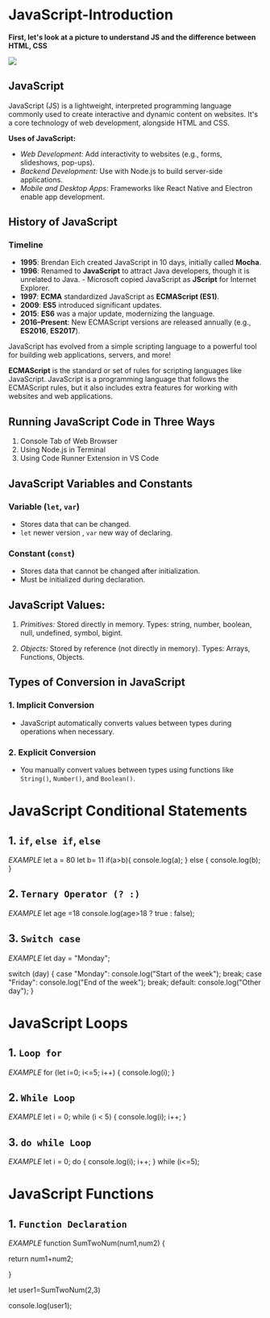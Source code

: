 # JavaScript-Introduction
**First, let's look at a picture to understand JS and the difference between HTML, CSS**


<img src="https://miro.medium.com/v2/resize:fit:800/1*4u3N6gec_QEVA_Yu2Tfi0w.jpeg">


## JavaScript
JavaScript (JS) is a lightweight, interpreted programming language commonly used to create interactive and dynamic content on websites. It's a core technology of web development, alongside HTML and CSS.

**Uses of JavaScript:**
* *Web Development:* Add interactivity to websites (e.g., forms, slideshows, pop-ups).
* *Backend Development:* Use with Node.js to build server-side applications.
* *Mobile and Desktop Apps:* Frameworks like React Native and Electron enable app development.


## History of JavaScript
### **Timeline**

- **1995**: Brendan Eich created JavaScript in 10 days, initially called **Mocha**.
- **1996**: Renamed to **JavaScript** to attract Java developers, though it is unrelated to Java.
      - Microsoft copied JavaScript as **JScript** for Internet Explorer.
- **1997**: **ECMA** standardized JavaScript as **ECMAScript (ES1)**.
- **2009**: **ES5** introduced significant updates.
- **2015**: **ES6** was a major update, modernizing the language.
- **2016–Present**: New ECMAScript versions are released annually (e.g., **ES2016**, **ES2017**).

JavaScript has evolved from a simple scripting language to a powerful tool for building web applications, servers, and more!

**ECMAScript** is the standard or set of rules for scripting languages like JavaScript.
JavaScript is a programming language that follows the ECMAScript rules, but it also includes extra features for working with websites and web applications.


## Running JavaScript Code in Three Ways

1. Console Tab of Web Browser
2. Using Node.js in Terminal
3. Using Code Runner Extension in VS Code


## JavaScript Variables and Constants
### **Variable (`let`, `var`)**
- Stores data that can be changed.
- `let` newer version , `var` new way of declaring.

### **Constant (`const`)**
- Stores data that cannot be changed after initialization.
- Must be initialized during declaration.

## JavaScript Values:
1. *Primitives:*
   Stored directly in memory.
   Types: string, number, boolean, null, undefined, symbol, bigint.
   
2. *Objects:*
    Stored by reference (not directly in memory).
   Types: Arrays, Functions, Objects.


## Types of Conversion in JavaScript

### **1. Implicit Conversion**
- JavaScript automatically converts values between types during operations when necessary.

### **2. Explicit Conversion**
- You manually convert values between types using functions like `String()`, `Number()`, and `Boolean()`.

# JavaScript Conditional Statements
## 1. `if`, `else if`, `else`
*EXAMPLE*
let a = 80
let b= 11
if(a>b){
    console.log(a);
} else {
    console.log(b);
}

## 2. `Ternary Operator (? :)`
*EXAMPLE*
let age =18
console.log(age>18 ? true : false);

## 3.  `Switch case`
*EXAMPLE*
let day = "Monday";

switch (day) {
    case "Monday":
        console.log("Start of the week");
        break;
    case "Friday":
        console.log("End of the week");
        break;
    default:
        console.log("Other day");
}


# JavaScript Loops
## 1. `Loop for`
*EXAMPLE*
for (let i=0; i<=5; i++) {
    console.log(i);
}

## 2. `While Loop`
*EXAMPLE*
let i = 0;
while (i < 5) {
    console.log(i);
    i++;
}

## 3.  `do while Loop`
*EXAMPLE*
let i = 0;
do {
    console.log(i);
    i++;
} while (i<=5);


# JavaScript Functions
## 1. `Function Declaration`
*EXAMPLE*
function SumTwoNum(num1,num2) {

   return num1+num2;

}

let user1=SumTwoNum(2,3)

console.log(user1);
